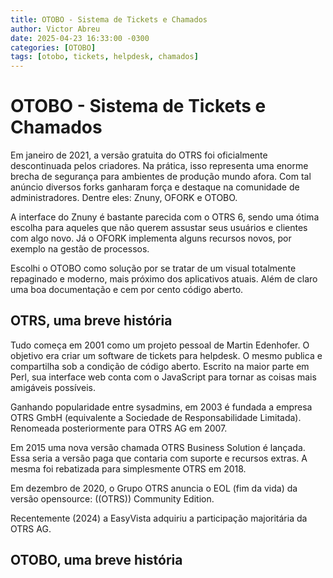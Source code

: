 ```yaml
---
title: OTOBO - Sistema de Tickets e Chamados
author: Victor Abreu
date: 2025-04-23 16:33:00 -0300
categories: [OTOBO]
tags: [otobo, tickets, helpdesk, chamados]
---
```


# OTOBO - Sistema de Tickets e Chamados

Em janeiro de 2021, a versão gratuita do OTRS foi oficialmente descontinuada pelos criadores. Na prática, isso representa uma enorme brecha de segurança para ambientes de produção mundo afora. Com tal anúncio diversos forks ganharam força e destaque na comunidade de administradores. Dentre eles: Znuny, OFORK e OTOBO.

A interface do Znuny é bastante parecida com o OTRS 6, sendo uma ótima escolha para aqueles que não querem assustar seus usuários e clientes com algo novo. Já o OFORK implementa alguns recursos novos, por exemplo na gestão de processos.

Escolhi o OTOBO como solução por se tratar de um visual totalmente repaginado e moderno, mais próximo dos aplicativos atuais. Além de claro uma boa documentação e cem por cento código aberto.

## OTRS, uma breve história

Tudo começa em 2001 como um projeto pessoal de Martin Edenhofer. O objetivo era criar um software de tickets para helpdesk. O mesmo publica e compartilha sob a condição de código aberto. Escrito na maior parte em Perl, sua interface web conta com o JavaScript para tornar as coisas mais amigáveis possíveis.

Ganhando popularidade entre sysadmins, em 2003 é fundada a empresa OTRS GmbH (equivalente a Sociedade de Responsabilidade Limitada). Renomeada posteriormente para OTRS AG em 2007.

Em 2015 uma nova versão chamada OTRS Business Solution é lançada. Essa seria a versão paga que contaria com suporte e recursos extras. A mesma foi rebatizada para simplesmente OTRS em 2018.

Em dezembro de 2020, o Grupo OTRS anuncia o EOL (fim da vida) da versão opensource: ((OTRS)) Community Edition.

Recentemente (2024) a EasyVista adquiriu a participação majoritária da OTRS AG.

## OTOBO, uma breve história

